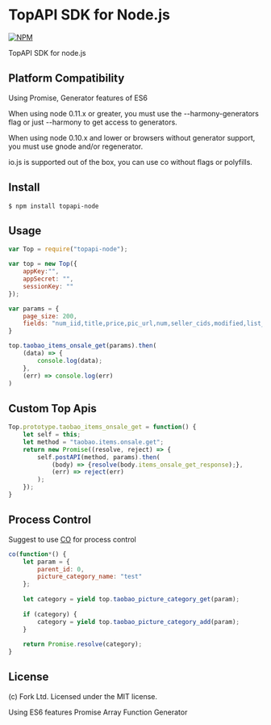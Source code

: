 
TopAPI SDK for Node.js
======

[![NPM](https://raw.github.com/isaacs/npm/master/html/npm-256-square.png)](https://raw.github.com/isaacs/npm/master/html/npm-256-square.png)

TopAPI SDK for node.js

Platform Compatibility
-------
Using Promise, Generator features of ES6 

When using node 0.11.x or greater, you must use the --harmony-generators flag or just --harmony to get access to generators.

When using node 0.10.x and lower or browsers without generator support, you must use gnode and/or regenerator.

io.js is supported out of the box, you can use co without flags or polyfills.


Install
-------

```
$ npm install topapi-node
```

Usage
-----

```js
var Top = require("topapi-node");

var top = new Top({
    appKey:"",
    appSecret: "",
    sessionKey: ""
});

var params = {
    page_size: 200,
    fields: "num_iid,title,price,pic_url,num,seller_cids,modified,list_time,has_showcase"
}

top.taobao_items_onsale_get(params).then(
    (data) => {
        console.log(data);
    },
    (err) => console.log(err)
)
```

Custom Top Apis
-----
```js
Top.prototype.taobao_items_onsale_get = function() {
    let self = this;
    let method = "taobao.items.onsale.get";
    return new Promise((resolve, reject) => {
        self.postAPI(method, params).then(
            (body) => {resolve(body.items_onsale_get_response);},
            (err) => reject(err)
        );
    });
}
```

Process Control
-----

Suggest to use <a href="https://github.com/tj/co">CO</a> for process control

```js
co(function*() {
    let param = {
        parent_id: 0,
        picture_category_name: "test"
    };
    
    let category = yield top.taobao_picture_category_get(param);
    
    if (category) {
        category = yield top.taobao_picture_category_add(param);
    }
    
    return Promise.resolve(category);
}
```

License
-----
(c) Fork Ltd. Licensed under the MIT license.


Using ES6 features
Promise
Array Function
Generator



